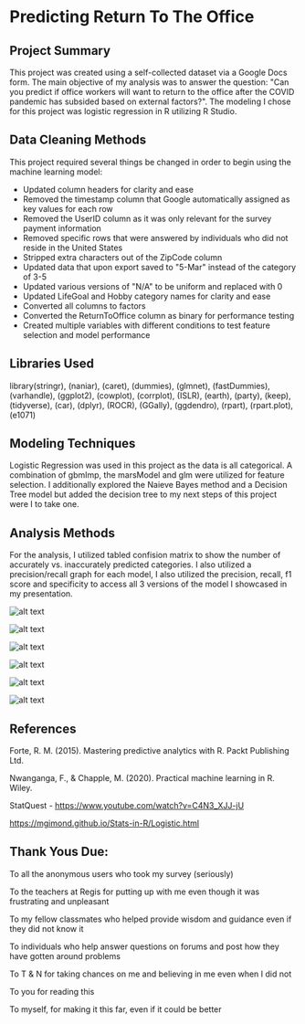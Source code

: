 # Predicting Return To The Office


## Project Summary
This project was created using a self-collected dataset via a Google Docs form. The main objective of my analysis was to answer the question: "Can you predict if office workers will want to return to the office after the COVID pandemic has subsided based on external factors?". The modeling I chose for this project was logistic regression in R utilizing R Studio.

## Data Cleaning Methods
This project required several things be changed in order to begin using the machine learning model:
* Updated column headers for clarity and ease
* Removed the timestamp column that Google automatically assigned as key values for each row
* Removed the UserID column as it was only relevant for the survey payment information
* Removed specific rows that were answered by individuals who did not reside in the United States
* Stripped extra characters out of the ZipCode column
* Updated data that upon export saved to "5-Mar" instead of the category of 3-5
* Updated various versions of "N/A" to be uniform and replaced with 0
* Updated LifeGoal and Hobby category names for clarity and ease
* Converted all columns to factors
* Converted the ReturnToOffice column as binary for performance testing
* Created multiple variables with different conditions to test feature selection and model performance


## Libraries Used
library(stringr), (naniar), (caret), (dummies), (glmnet), (fastDummies), (varhandle), (ggplot2), (cowplot), (corrplot), (ISLR), (earth), (party), (keep), (tidyverse), (car), (dplyr), (ROCR), (GGally), (ggdendro), (rpart), (rpart.plot), (e1071)

## Modeling Techniques
Logistic Regression was used in this project as the data is all categorical. A combination of gbmImp, the marsModel and glm were utilized for feature selection. I additionally explored the Naieve Bayes method and a Decision Tree model but added the decision tree to my next steps of this project were I to take one.

## Analysis Methods
For the analysis, I utilized tabled confision matrix to show the number of accurately vs. inaccurately predicted categories. I also utilized a precision/recall graph for each model, I also utilized the precision, recall, f1 score and specificity to access all 3 versions of the model I showcased in my presentation.

![alt text](https://user-images.githubusercontent.com/50388830/123482298-3d139f80-d5c2-11eb-962b-e20addbc850c.png)

![alt text](https://user-images.githubusercontent.com/50388830/123482297-3d139f80-d5c2-11eb-8c09-f3298081b168.png)

![alt text](https://user-images.githubusercontent.com/50388830/123482304-3e44cc80-d5c2-11eb-85ab-ddd2753701b7.png)

![alt text](https://user-images.githubusercontent.com/50388830/123482306-3e44cc80-d5c2-11eb-97e9-79cabfedcf6b.png)

![alt text](https://user-images.githubusercontent.com/50388830/123482299-3dac3600-d5c2-11eb-84c5-6b33bd1289ee.png)

![alt text](https://user-images.githubusercontent.com/50388830/123482302-3e44cc80-d5c2-11eb-90ee-1332602d1e69.png)




## References
Forte, R. M. (2015). Mastering predictive analytics with R. Packt Publishing Ltd.

Nwanganga, F., &amp; Chapple, M. (2020). Practical machine learning in R. Wiley. 

StatQuest - https://www.youtube.com/watch?v=C4N3_XJJ-jU

https://mgimond.github.io/Stats-in-R/Logistic.html

  
  
  
  
## Thank Yous Due:
To all the anonymous users who took my survey (seriously)

To the teachers at Regis for putting up with me even though it was frustrating and unpleasant

To my fellow classmates who helped provide wisdom and guidance even if they did not know it

To individuals who help answer questions on forums and post how they have gotten around problems

To T & N for taking chances on me and believing in me even when I did not

To you for reading this

To myself, for making it this far, even if it could be better

  
  

  

  
